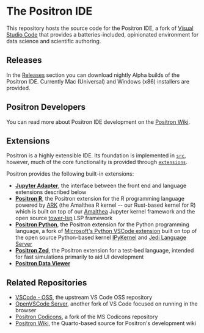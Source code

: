 # The Positron IDE

This repository hosts the source code for the Positron IDE, a fork of [Visual Studio Code](https://github.com/microsoft/vscode) that provides a batteries-included, opinionated environment for data science and scientific authoring.

## Releases

In the [Releases](https://github.com/posit-dev/positron/releases) section you can download nightly Alpha builds of the Positron IDE. Currently Mac (Universal) and Windows (x86) installers are provided.

## Positron Developers

You can read more about Positron IDE development on the [Positron Wiki](https://connect.rstudioservices.com/positron-wiki).

## Extensions

Positron is a highly extensible IDE. Its foundation is implemented in [`src`](../src), however, much of the core functionality is provided through [`extensions`](../extensions).

Positron provides the following built-in extensions:

- [**Jupyter Adapter**](../extensions/jupyter-adapter), the interface between the front end and language extensions described below
- [**Positron R**](../extensions/positron-r), the Positron extension for the R programming language powered by [ARK](https://github.com/posit-dev/amalthea/tree/main/crates/ark) (the Amalthea R kernel -- our Rust-based kernel for R) which is built on top of our [Amalthea](https://github.com/posit-dev/amalthea) Jupyter kernel framework and the open source [tower-lsp](https://github.com/ebkalderon/tower-lsp) LSP framework
- [**Positron Python**](https://github.com/posit-dev/positron-python), the Positron extension for the Python programming language, a fork of [Microsoft's Python VSCode extension](https://github.com/microsoft/vscode-python) built on top of the open source Python-based kernel [IPyKernel](https://github.com/ipython/ipykernel) and [Jedi Language Server](https://github.com/pappasam/jedi-language-server)
- [**Positron Zed**](https://github.com/posit-dev/positron/tree/main/extensions/positron-zed), the Positron extension for a test-bed language, intended for fast simulations primarily to aid UI development
- [**Positron Data Viewer**](https://github.com/posit-dev/positron/tree/main/extensions/positron-data-viewer)

## Related Repositories

- [VSCode - OSS](https://github.com/microsoft/vscode), the upstream VS Code OSS repository
- [OpenVSCode Server](https://github.com/gitpod-io/openvscode-server), another fork of VS Code focused on running in the browser
- [Positron Codicons](https://github.com/posit-dev/positron-codicons), a fork of the MS Codicons repository
- [Positron Wiki](https://github.com/posit-dev/positron-wiki), the Quarto-based source for Positron's development wiki
